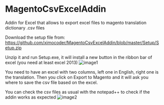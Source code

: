 # MagentoCsvExcelAddin
Addin for Excel that allows to export excel files to magento translation dictionary .csv files


Download the setup file from:
https://github.com/ximocoder/MagentoCsvExcelAddin/blob/master/Setup/Setup.zip


Unzip it and run Setup.exe, it will install a new button in the ribbon bar of excel (you need at least excel 2013)
![image1](../Images/image1.png)


You need to have an excel with two columns, left one in English, right one is the translation. Then you click on Export to Magento and it will ask you where to save the csv file based on the excel.

You can check the csv files as usual with the notepad++ to check if the addin works as expected
![image2](../Images/image2.png)


